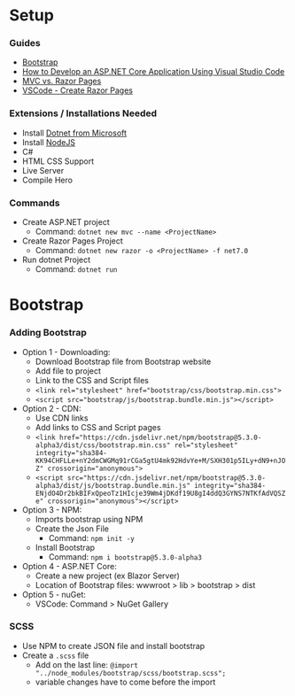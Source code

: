 
# Setup

### Guides

- [Bootstrap](https://getbootstrap.com/)
- [How to Develop an ASP.NET Core Application Using Visual Studio Code](https://www.syncfusion.com/blogs/post/how-to-develop-an-asp-net-core-application-using-visual-studio-code.aspx)
- [MVC vs. Razor Pages](https://learn.microsoft.com/en-us/dotnet/architecture/porting-existing-aspnet-apps/comparing-razor-pages-aspnet-mvc)
- [VSCode - Create Razor Pages](https://github.com/dotnet-presentations/aspnetcore-for-beginners/blob/main/Tutorial/1-Create%20a%20Razor%20Page/Create-a-Razorpage.md)

### Extensions / Installations Needed

- Install [Dotnet from  Microsoft](https://dotnet.microsoft.com/en-us/download/dotnet)
- Install [NodeJS](https://nodejs.org/en)
- C#
- HTML CSS Support
- Live Server
- Compile Hero

### Commands

- Create ASP.NET project
    - Command: `dotnet new mvc --name <ProjectName>`
- Create Razor Pages Project
    - Command: `dotnet new razor -o <ProjectName> -f net7.0`
- Run dotnet Project
    - Command: `dotnet run`

# Bootstrap

### Adding Bootstrap

- Option 1 - Downloading:
    - Download Bootstrap file from Bootstrap website
    - Add file to project
    - Link to the CSS and Script files
    - `<link rel="stylesheet" href="bootstrap/css/bootstrap.min.css">`
    - `<script src="bootstrap/js/bootstrap.bundle.min.js"></script>`
- Option 2 - CDN:
    - Use CDN links
    - Add links to CSS and Script pages
    - `<link href="https://cdn.jsdelivr.net/npm/bootstrap@5.3.0-alpha3/dist/css/bootstrap.min.css" rel="stylesheet" integrity="sha384-KK94CHFLLe+nY2dmCWGMq91rCGa5gtU4mk92HdvYe+M/SXH301p5ILy+dN9+nJOZ" crossorigin="anonymous">`
    - `<script src="https://cdn.jsdelivr.net/npm/bootstrap@5.3.0-alpha3/dist/js/bootstrap.bundle.min.js" integrity="sha384-ENjdO4Dr2bkBIFxQpeoTz1HIcje39Wm4jDKdf19U8gI4ddQ3GYNS7NTKfAdVQSZe" crossorigin="anonymous"></script>`
- Option 3 - NPM:
    - Imports bootstrap using NPM
    - Create the Json File
        - Command: `npm init -y`
    - Install Bootstrap
        - Command: `npm i bootstrap@5.3.0-alpha3`
- Option 4 - ASP.NET Core:
    - Create a new project (ex Blazor Server)
    - Location of Bootstrap files: wwwroot > lib > bootstrap > dist
- Option 5 - nuGet:
    - VSCode: Command > NuGet Gallery

### SCSS

- Use NPM to create JSON file and install bootstrap
- Create a `.scss` file
    - Add on the last line: `@import "../node_modules/bootstrap/scss/bootstrap.scss";` 
    - variable changes have to come before the import
